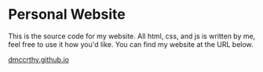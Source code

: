 # Personal Website
This is the source code for my website. All html, css, and js is written by me, feel free to use it how you'd like. You can find my website at the URL below.

[dmccrthy.github.io](dmccrthy.github.io)
